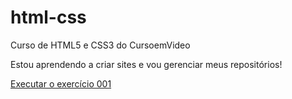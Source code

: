 # html-css
 Curso de HTML5 e CSS3 do CursoemVideo

Estou aprendendo a criar sites e vou gerenciar meus repositórios!

<a href= "https://suzimaramoura.github.io/html-css/exercicios/ex001/index.html">Executar o exercício 001</a>
